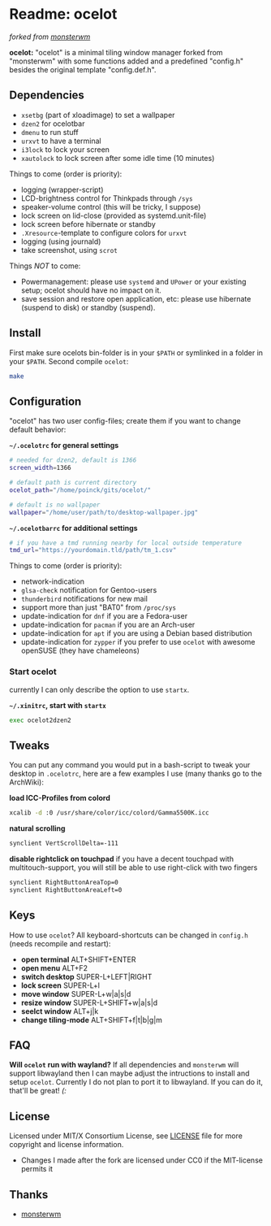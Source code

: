 # Readme: ocelot
*forked from [monsterwm](https://github.com/c00kiemon5ter/monsterwm)*

**ocelot:**
"ocelot" is a minimal tiling window manager forked from "monsterwm" with
some functions added and a predefined "config.h" besides the original template
"config.def.h".

## Dependencies

- `xsetbg` (part of xloadimage) to set a wallpaper
- `dzen2` for ocelotbar
- `dmenu` to run stuff
- `urxvt` to have a terminal
- `i3lock` to lock your screen
- `xautolock` to lock screen after some idle time (10 minutes)

Things to come (order is priority):
- logging (wrapper-script)
- LCD-brightness control for Thinkpads through `/sys`
- speaker-volume control (this will be tricky, I suppose)
- lock screen on lid-close (provided as systemd.unit-file)
- lock screen before hibernate or standby
- `.Xresource`-template to configure colors for `urxvt`
- logging (using journald)
- take screenshot, using `scrot`

Things *NOT* to come:
- Powermanagement: please use `systemd` and `UPower` or your existing setup; ocelot should have no impact on it.
- save session and restore open application, etc: please use hibernate (suspend to disk) or standby (suspend).

## Install
First make sure ocelots bin-folder is in your `$PATH` or symlinked in a folder
in your `$PATH`. Second compile `ocelot`:
```.sh
make
```

## Configuration
"ocelot" has two user config-files; create them if you want to change default
behavior:

**`~/.ocelotrc` for general settings**
```.sh
# needed for dzen2, default is 1366
screen_width=1366

# default path is current directory
ocelot_path="/home/poinck/gits/ocelot/"

# default is no wallpaper
wallpaper="/home/user/path/to/desktop-wallpaper.jpg"
```

**`~/.ocelotbarrc` for additional settings**
```.sh
# if you have a tmd running nearby for local outside temperature
tmd_url="https://yourdomain.tld/path/tm_1.csv"
```

Things to come (order is priority):
- network-indication
- `glsa-check` notification for Gentoo-users
- `thunderbird` notifications for new mail
- support more than just "BAT0" from `/proc/sys`
- update-indication for `dnf` if you are a Fedora-user
- update-indication for `pacman` if you are an Arch-user
- update-indication for `apt` if you are using a Debian based distribution
- update-indication for `zypper` if you prefer to use `ocelot` with awesome openSUSE (they have chameleons)

### Start ocelot
currently I can only describe the option to use `startx`.

**`~/.xinitrc`, start with `startx`**
```.sh
exec ocelot2dzen2
```

## Tweaks
You can put any command you would put in a bash-script to tweak your desktop in `.ocelotrc`, here are a few examples I use (many thanks go to the ArchWiki):

**load ICC-Profiles from colord**
```.sh
xcalib -d :0 /usr/share/color/icc/colord/Gamma5500K.icc
```

**natural scrolling**
```.sh
synclient VertScrollDelta=-111
```

**disable rightclick on touchpad**
if you have a decent touchpad with multitouch-support, you will still be able to use right-click with two fingers
```.sh
synclient RightButtonAreaTop=0
synclient RightButtonAreaLeft=0
```

## Keys
How to use `ocelot`? All keyboard-shortcuts can be changed in `config.h` (needs recompile and restart):

- **open terminal** ALT+SHIFT+ENTER
- **open menu** ALT+F2
- **switch desktop** SUPER-L+LEFT|RIGHT
- **lock screen** SUPER-L+l
- **move window** SUPER-L+w|a|s|d
- **resize window** SUPER-L+SHIFT+w|a|s|d
- **seelct window** ALT+j|k
- **change tiling-mode** ALT+SHIFT+f|t|b|g|m

## FAQ

**Will `ocelot` run with wayland?**
If all dependencies and `monsterwm` will support libwayland then I can maybe adjust the intructions to install and setup `ocelot`. Currently I do not plan to port it to libwayland. If you can do it, that'll be great! *(:*

## License
Licensed under MIT/X Consortium License, see [LICENSE][law] file for more
copyright and license information.
- Changes I made after the fork are licensed under CC0 if the MIT-license
permits it

  [law]: https://raw.github.com/c00kiemon5ter/monsterwm/master/LICENSE

## Thanks
- [monsterwm](https://github.com/c00kiemon5ter/monsterwm)


